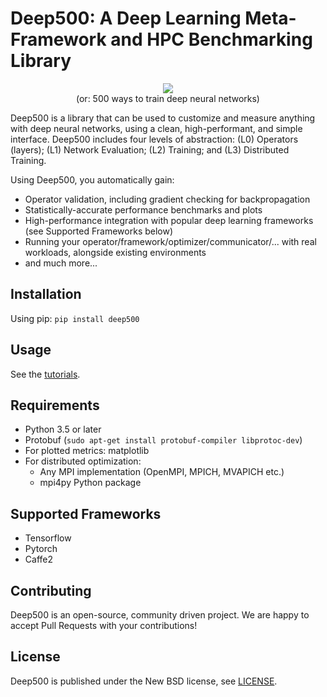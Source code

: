 Deep500: A Deep Learning Meta-Framework and HPC Benchmarking Library
====================================================================

<p align="center">
	<img src="https://www.deep500.org/deep500.svg" /><br />
    (or: 500 ways to train deep neural networks)
</p>


Deep500 is a library that can be used to customize and measure anything with deep neural networks, using a clean, high-performant, and simple interface. Deep500 includes four levels of abstraction: (L0) Operators (layers); (L1) Network Evaluation; (L2) Training; and (L3) Distributed Training.

Using Deep500, you automatically gain:
* Operator validation, including gradient checking for backpropagation
* Statistically-accurate performance benchmarks and plots
* High-performance integration with popular deep learning frameworks (see Supported Frameworks below)
* Running your operator/framework/optimizer/communicator/... with real workloads, alongside existing environments
* and much more...

## Installation

Using pip: `pip install deep500`

## Usage

See the [tutorials](https://github.com/deep500/deep500/tree/master/tutorials).

## Requirements
 * Python 3.5 or later
 * Protobuf (`sudo apt-get install protobuf-compiler libprotoc-dev`)
 * For plotted metrics: matplotlib
 * For distributed optimization:
     * Any MPI implementation (OpenMPI, MPICH, MVAPICH etc.)
     * mpi4py Python package

## Supported Frameworks
 * Tensorflow
 * Pytorch
 * Caffe2

## Contributing

Deep500 is an open-source, community driven project. We are happy to accept Pull Requests with your contributions!
 
## License

Deep500 is published under the New BSD license, see [LICENSE](https://github.com/deep500/deep500/blob/master/LICENSE).
